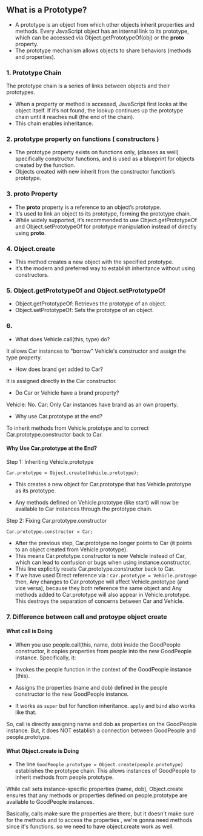 ## What is a Prototype?
+ A prototype is an object from which other objects inherit properties and methods. Every JavaScript object has an internal link to its prototype, which can be accessed via Object.getPrototypeOf(obj) or the __proto__ property.
+ The prototype mechanism allows objects to share behaviors (methods and properties).

### 1. Prototype Chain
The prototype chain is a series of links between objects and their prototypes.
+ When a property or method is accessed, JavaScript first looks at the object itself. If it’s not found, the lookup continues up the prototype chain until it reaches null (the end of the chain).
+ This chain enables inheritance.

### 2. prototype property on functions ( constructors )
+ The prototype property exists on functions only, (classes as well) specifically constructor functions, and is used as a blueprint for objects created by the function.
+ Objects created with new inherit from the constructor function’s prototype.

### 3. __proto__ Property
+ The __proto__ property is a reference to an object’s prototype.
+ It’s used to link an object to its prototype, forming the prototype chain.
+ While widely supported, it’s recommended to use Object.getPrototypeOf and Object.setPrototypeOf for prototype manipulation instead of directly using __proto__.

### 4. Object.create
+ This method creates a new object with the specified prototype.
+ It’s the modern and preferred way to establish inheritance without using constructors.

### 5. Object.getPrototypeOf and Object.setPrototypeOf
+ Object.getPrototypeOf: Retrieves the prototype of an object.
+ Object.setPrototypeOf: Sets the prototype of an object.

### 6. 
+ What does Vehicle.call(this, type) do?

It allows Car instances to "borrow" Vehicle's constructor and assign the type property.

+ How does brand get added to Car?

It is assigned directly in the Car constructor.

+ Do Car or Vehicle have a brand property?

Vehicle: No.
Car: Only Car instances have brand as an own property.

+ Why use Car.prototype at the end?

To inherit methods from Vehicle.prototype and to correct Car.prototype.constructor back to Car.

#### Why Use Car.prototype at the End?
Step 1: Inheriting Vehicle.prototype

`Car.prototype = Object.create(Vehicle.prototype);`

+ This creates a new object for Car.prototype that has Vehicle.prototype as its prototype.

+ Any methods defined on Vehicle.prototype (like start) will now be available to Car instances through the prototype chain.

Step 2: Fixing Car.prototype.constructor

`Car.prototype.constructor = Car;`

+ After the previous step, Car.prototype no longer points to Car (it points to an object created from Vehicle.prototype).
+ This means Car.prototype.constructor is now Vehicle instead of Car, which can lead to confusion or bugs when using instance.constructor.
+ This line explicitly resets Car.prototype.constructor back to Car.
+ If we have used Direct reference via : 
`Car.prototype = Vehicle.protoype`
then, Any changes to Car.prototype will affect Vehicle.prototype (and vice versa), because they both reference the same object and 
Any methods added to Car.prototype will also appear in Vehicle.prototype.
This destroys the separation of concerns between Car and Vehicle.


### 7. Difference between call and protoype object create

#### What call is Doing

+ When you use people.call(this, name, dob) inside the GoodPeople constructor, it copies properties from people into the new GoodPeople instance. Specifically, it:

+ Invokes the people function in the context of the GoodPeople instance (this).

+ Assigns the properties (name and dob) defined in the people constructor to the new GoodPeople instance.

+ It works as `super` but for function inheritance. `apply` and `bind` also works like that.

So, call is directly assigning name and dob as properties on the GoodPeople instance. But, it does NOT establish a connection between GoodPeople and people.prototype.

#### What Object.create is Doing
+ The line `GoodPeople.prototype = Object.create(people.prototype)` establishes the prototype chain. This allows instances of GoodPeople to inherit methods from people.prototype.

While call sets instance-specific properties (name, dob), Object.create ensures that any methods or properties defined on people.prototype are available to GoodPeople instances.

Basically, calls make sure the properties are there, but it doesn't make sure for the methods and to access the properties , we're gonna need methods since it's functions. so we need to have object.create work as well.

